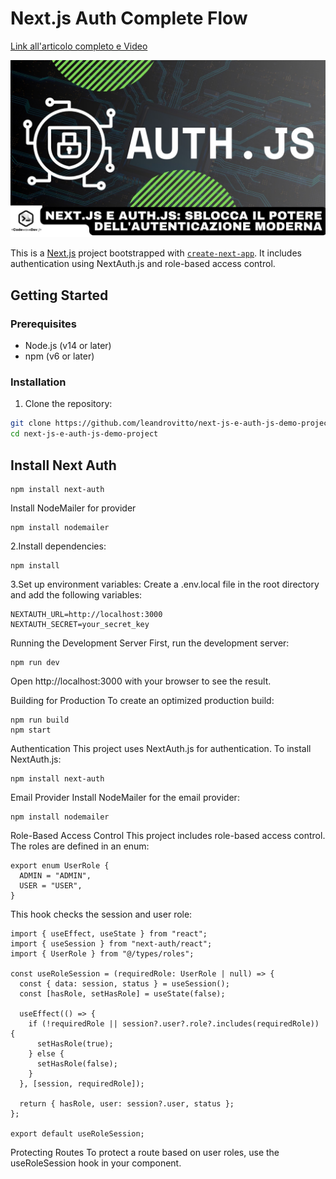 # Next.js Auth Complete Flow

[Link all'articolo completo e Video](https://rebrand.ly/article_899oze4)

[![image](image.jpeg)](https://rebrand.ly/article_899oze4)

This is a [Next.js](https://nextjs.org/) project bootstrapped with [`create-next-app`](https://github.com/vercel/next.js/tree/canary/packages/create-next-app). It includes authentication using NextAuth.js and role-based access control.

## Getting Started

### Prerequisites

- Node.js (v14 or later)
- npm (v6 or later)

### Installation

1. Clone the repository:

```bash
git clone https://github.com/leandrovitto/next-js-e-auth-js-demo-project.git
cd next-js-e-auth-js-demo-project
```

## Install Next Auth

```
npm install next-auth
```
Install NodeMailer for provider

```
npm install nodemailer
```

2.Install dependencies:

```
npm install
```

3.Set up environment variables:
Create a .env.local file in the root directory and add the following variables:

```
NEXTAUTH_URL=http://localhost:3000
NEXTAUTH_SECRET=your_secret_key
```

Running the Development Server
First, run the development server:

```
npm run dev
```

Open http://localhost:3000 with your browser to see the result.

Building for Production
To create an optimized production build:

```
npm run build
npm start
```

Authentication
This project uses NextAuth.js for authentication. To install NextAuth.js:

```
npm install next-auth
```

Email Provider
Install NodeMailer for the email provider:

```
npm install nodemailer
```

Role-Based Access Control
This project includes role-based access control. The roles are defined in an enum:

```
export enum UserRole {
  ADMIN = "ADMIN",
  USER = "USER",
}
```

This hook checks the session and user role:

```
import { useEffect, useState } from "react";
import { useSession } from "next-auth/react";
import { UserRole } from "@/types/roles";

const useRoleSession = (requiredRole: UserRole | null) => {
  const { data: session, status } = useSession();
  const [hasRole, setHasRole] = useState(false);

  useEffect(() => {
    if (!requiredRole || session?.user?.role?.includes(requiredRole)) {
      setHasRole(true);
    } else {
      setHasRole(false);
    }
  }, [session, requiredRole]);

  return { hasRole, user: session?.user, status };
};

export default useRoleSession;
```

Protecting Routes
To protect a route based on user roles, use the useRoleSession hook in your component.